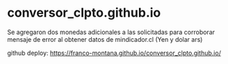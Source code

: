 # conversor_clpto.github.io


Se agregaron dos monedas adicionales a las solicitadas para corroborar mensaje de error al obtener datos de mindicador.cl (Yen y dolar ars)

github deploy: 
https://franco-montana.github.io/conversor_clpto.github.io/